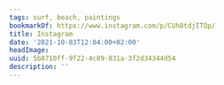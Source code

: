 ```yaml
---
tags: surf, beach, paintings
bookmarkOf: https://www.instagram.com/p/CUh8tdjITQp/
title: Instagram
date: '2021-10-03T12:04:00+02:00'
headImage:
uuid: 5b8710ff-9f22-4c89-831a-3f2d34344d54
description: ''
---
```


